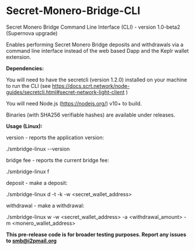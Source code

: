 # Secret-Monero-Bridge-CLI
Secret Monero Bridge Command Line Interface (CLI) - version 1.0-beta2
(Supernova upgrade) 

Enables performing Secret Monero Bridge deposits and withdrawals via a command line interface instead of the web based Dapp and the Keplr wallet extension.

**Dependencies:**

You will need to have the secretcli (version 1.2.0) installed on your machine to run the CLI (see https://docs.scrt.network/node-guides/secretcli.html#secret-network-light-client )

You will need Node.js (https://nodejs.org/) v10+ to build.

Binaries (with SHA256 verifiable hashes) are available under releases.


**Usage (Linux):**

version - reports the application version:

./smbridge-linux --version


bridge fee - reports the current bridge fee:

  ./smbridge-linux f

deposit - make a deposit:

  ./smbridge-linux d -t <txid> -k <txkey> -w <secret_wallet_address>
  
withdrawal - make a withdrawal:
  
  ./smbridge-linux w -w <secret_wallet_address> -a <withdrawal_amount> -m <monero_wallet_address>
  

**This pre-release code is for broader testing purposes. Report any issues to smb@i2pmail.org**
